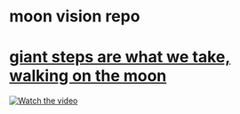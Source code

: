 # moon vision repo

# [giant steps are what we take, walking on the moon](https://www.youtube.com/watch?v=zPwMdZOlPo8)

[![Watch the video](https://img.youtube.com/vi/KMl5l6mOySU/maxresdefault.jpg)](https://youtu.be/KMl5l6mOySU)



